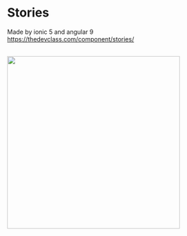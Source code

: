 # Stories
Made by ionic 5 and angular 9 <br>
https://thedevclass.com/component/stories/

<br>

<img src="https://user-images.githubusercontent.com/31030616/97900637-5ecec680-1d54-11eb-8e17-e0c7a3e56b88.png" width="400" />